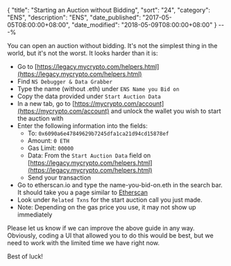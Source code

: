 {
 "title": "Starting an Auction without Bidding",
 "sort": "24",
 "category": "ENS",
 "description": "ENS",
 "date_published": "2017-05-05T08:00:00+08:00",
 "date_modified": "2018-05-09T08:00:00+08:00"
}
---%

You can open an auction without bidding. It's not the simplest thing in the world, but it's not the worst. It looks harder than it is:

*  Go to [https://legacy.mycrypto.com/helpers.html](https://legacy.mycrypto.com/helpers.html)
*  Find `NS Debugger & Data Grabber`
*  Type the name (without .eth) under `ENS Name you Bid on`
*  Copy the data provided under `Start Auction Data`
*  In a new tab, go to [https://mycrypto.com/account](https://mycrypto.com/account) and unlock the wallet you wish to start the auction with
*  Enter the following information into the fields:
    *  To: `0x6090a6e47849629b7245dfa1ca21d94cd15878ef`
    *  Amount: `0 ETH`
    *  Gas Limit: `00000`
    *  Data: From the `Start Auction Data` field on [https://legacy.mycrypto.com/helpers.html](https://legacy.mycrypto.com/helpers.html)
    *  Send your transaction
*  Go to etherscan.io and type the name-you-bid-on.eth in the search bar. It should take you a page similar to [Etherscan](https://etherscan.io/enslookup?q=yourname.eth)
*  Look under `Related Txns` for the start auction call you just made.
*  Note: Depending on the gas price you use, it may not show up immediately

Please let us know if we can improve the above guide in any way. Obviously, coding a UI that allowed you to do this would be best, but we need to work with the limited time we have right now.

Best of luck!
